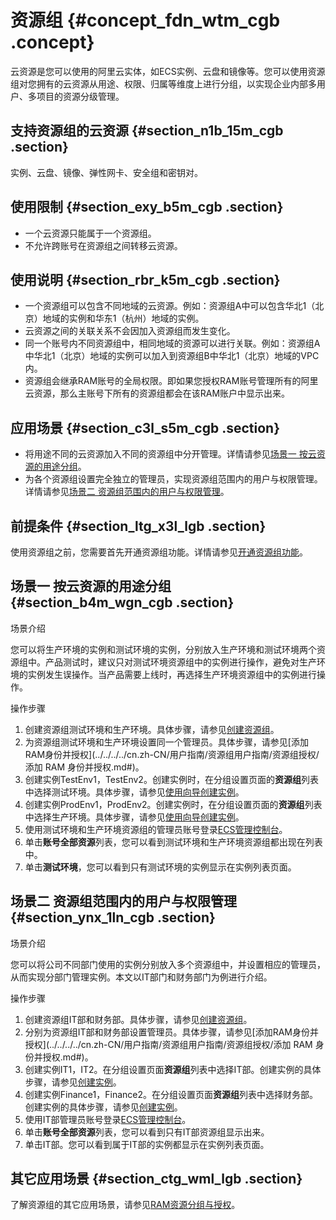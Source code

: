 # 资源组 {#concept_fdn_wtm_cgb .concept}

云资源是您可以使用的阿里云实体，如ECS实例、云盘和镜像等。您可以使用资源组对您拥有的云资源从用途、权限、归属等维度上进行分组，以实现企业内部多用户、多项目的资源分级管理。

## 支持资源组的云资源 {#section_n1b_15m_cgb .section}

实例、云盘、镜像、弹性网卡、安全组和密钥对。

## 使用限制 {#section_exy_b5m_cgb .section}

-   一个云资源只能属于一个资源组。
-   不允许跨账号在资源组之间转移云资源。

## 使用说明 {#section_rbr_k5m_cgb .section}

-   一个资源组可以包含不同地域的云资源。例如：资源组A中可以包含华北1（北京）地域的实例和华东1（杭州）地域的实例。
-   云资源之间的关联关系不会因加入资源组而发生变化。
-   同一个账号内不同资源组中，相同地域的资源可以进行关联。例如：资源组A中华北1（北京）地域的实例可以加入到资源组B中华北1（北京）地域的VPC内。
-   资源组会继承RAM账号的全局权限。即如果您授权RAM账号管理所有的阿里云资源，那么主账号下所有的资源组都会在该RAM账户中显示出来。

## 应用场景 {#section_c3l_s5m_cgb .section}

-   将用途不同的云资源加入不同的资源组中分开管理。详情请参见[场景一 按云资源的用途分组](#section_b4m_wgn_cgb)。
-   为各个资源组设置完全独立的管理员，实现资源组范围内的用户与权限管理。详情请参见[场景二 资源组范围内的用户与权限管理](#section_ynx_1ln_cgb)。

## 前提条件 {#section_ltg_x3l_lgb .section}

使用资源组之前，您需要首先开通资源组功能。详情请参见[开通资源组功能](https://help.aliyun.com/document_detail/60187.html)。

## 场景一 按云资源的用途分组 {#section_b4m_wgn_cgb .section}

场景介绍

您可以将生产环境的实例和测试环境的实例，分别放入生产环境和测试环境两个资源组中。产品测试时，建议只对测试环境资源组中的实例进行操作，避免对生产环境的实例发生误操作。当产品需要上线时，再选择生产环境资源组中的实例进行操作。

操作步骤

1.  创建资源组测试环境和生产环境。具体步骤，请参见[创建资源组](../../../../cn.zh-CN/用户指南/资源组用户指南/资源组管理/创建资源组.md#)。
2.  为资源组测试环境和生产环境设置同一个管理员。具体步骤，请参见[添加RAM身份并授权](../../../../cn.zh-CN/用户指南/资源组用户指南/资源组授权/添加 RAM 身份并授权.md#)。
3.  创建实例TestEnv1，TestEnv2。创建实例时，在分组设置页面的**资源组**列表中选择测试环境。具体步骤，请参见[使用向导创建实例](../../../../cn.zh-CN/实例/创建实例/使用向导创建实例.md#)。
4.  创建实例ProdEnv1，ProdEnv2。创建实例时，在分组设置页面的**资源组**列表中选择生产环境。具体步骤，请参见[使用向导创建实例](../../../../cn.zh-CN/实例/创建实例/使用向导创建实例.md#)。
5.  使用测试环境和生产环境资源组的管理员账号登录[ECS管理控制台](https://signin.aliyun.com/cores/login.htm)。
6.  单击**账号全部资源**列表，您可以看到测试环境和生产环境资源组都出现在列表中。
7.  单击**测试环境**，您可以看到只有测试环境的实例显示在实例列表页面。

## 场景二 资源组范围内的用户与权限管理 {#section_ynx_1ln_cgb .section}

场景介绍

您可以将公司不同部门使用的实例分别放入多个资源组中，并设置相应的管理员，从而实现分部门管理实例。本文以IT部门和财务部门为例进行介绍。

操作步骤

1.  创建资源组IT部和财务部。具体步骤，请参见[创建资源组](../../../../cn.zh-CN/用户指南/资源组用户指南/资源组管理/创建资源组.md#)。
2.  分别为资源组IT部和财务部设置管理员。具体步骤，请参见[添加RAM身份并授权](../../../../cn.zh-CN/用户指南/资源组用户指南/资源组授权/添加 RAM 身份并授权.md#)。
3.  创建实例IT1，IT2。在分组设置页面**资源组**列表中选择IT部。创建实例的具体步骤，请参见[创建实例](cn.zh-CN/实例/创建实例/使用向导创建实例.md#)。
4.  创建实例Finance1，Finance2。在分组设置页面**资源组**列表中选择财务部。创建实例的具体步骤，请参见[创建实例](cn.zh-CN/实例/创建实例/使用向导创建实例.md#)。
5.  使用IT部管理员账号登录[ECS管理控制台](https://signin.aliyun.com/cores/login.htm)。
6.  单击**账号全部资源**列表，您可以看到只有IT部资源组显示出来。
7.  单击IT部。您可以看到属于IT部的实例都显示在实例列表页面。

## 其它应用场景 {#section_ctg_wml_lgb .section}

了解资源组的其它应用场景，请参见[RAM资源分组与授权](../../../../cn.zh-CN/最佳实践/RAM资源分组与授权.md#)。

